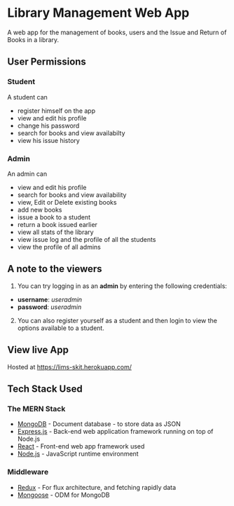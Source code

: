 # Library Management Web App

A web app for the management of books, users and the Issue and Return of Books in a library.

## User Permissions

### Student

A student can

* register himself on the app
* view and edit his profile
* change his password
* search for books and view availabilty
* view his issue history

### Admin

An admin can

* view and edit his profile
* search for books and view availability
* view, Edit or Delete existing books
* add new books
* issue a book to a student
* return a book issued earlier
* view all stats of the library
* view issue log and the profile of all the students
* view the profile of all admins 

## A note to the viewers

1. You can try logging in as an **admin** by entering the following credentials:

* **username**: *useradmin*
* **password**: *useradmin*

2. You can also register yourself as a student and then login to view the options available to a student.

## View live App

Hosted at https://lims-skit.herokuapp.com/

## Tech Stack Used

### The MERN Stack

* [MongoDB](https://docs.mongodb.com/) - Document database - to store data as JSON 
* [Express.js](https://devdocs.io/express/) - Back-end web application framework running on top of Node.js
* [React](https://reactjs.org/docs/) - Front-end web app framework used
* [Node.js](https://nodejs.org/en/docs/) - JavaScript runtime environment 

### Middleware

* [Redux](https://redux.js.org/basics/usage-with-react) - For flux architecture, and fetching rapidly data
* [Mongoose](https://mongoosejs.com/docs/guide.html) - ODM for MongoDB
